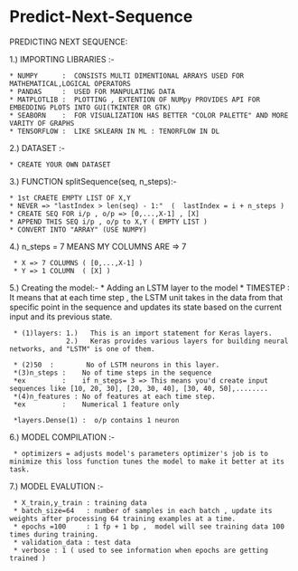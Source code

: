 # Predict-Next-Sequence
PREDICTING NEXT SEQUENCE:

1.) IMPORTING LIBRARIES :-
    
    * NUMPY      :  CONSISTS MULTI DIMENTIONAL ARRAYS USED FOR MATHEMATICAL,LOGICAL OPERATORS
    * PANDAS     :  USED FOR MANPULATING DATA
    * MATPLOTLIB :  PLOTTING , EXTENTION OF NUMpy PROVIDES API FOR EMBEDDING PLOTS INTO GUI(TKINTER OR GTK)
    * SEABORN    :  FOR VISUALIZATION HAS BETTER "COLOR PALETTE" AND MORE VARITY OF GRAPHS
    * TENSORFLOW :  LIKE SKLEARN IN ML : TENORFLOW IN DL
 
2.) DATASET :-
     
    * CREATE YOUR OWN DATASET

3.) FUNCTION splitSequence(seq, n_steps):-
 
    * 1st CRAETE EMPTY LIST OF X,Y
    * NEVER => "lastIndex > len(seq) - 1:"  (  lastIndex = i + n_steps )
    * CREATE SEQ FOR i/p , o/p => [0,...,X-1] , [X]
    * APPEND THIS SEQ i/p , o/p to X,Y ( EMPTY LIST )
    * CONVERT INTO "ARRAY" (USE NUMPY)

4.) n_steps = 7 MEANS MY COLUMNS ARE => 7

     * X => 7 COLUMNS ( [0,...,X-1] )
     * Y => 1 COLUMN  ( [X] )

5.)  Creating the model:-
     * Adding an LSTM layer to the model
     * TIMESTEP :  It means that at each time step , the LSTM unit takes in the data from that specific point in the sequence and updates its state based on the current input and its previous state.
 
     * (1)layers: 1.)   This is an import statement for Keras layers. 
                  2.)   Keras provides various layers for building neural networks, and "LSTM" is one of them.

     * (2)50  :        No of LSTM neurons in this layer.
     *(3)n_steps :    No of time steps in the sequence 
     *ex         :    if n_steps= 3 => This means you'd create input sequences like [10, 20, 30], [20, 30, 40], [30, 40, 50],........
     *(4)n_features : No of features at each time step.
     *ex         :    Numerical 1 feature only

     *layers.Dense(1) :  o/p contains 1 neuron

6.) MODEL COMPILATION :-
 
     * optimizers = adjusts model's parameters optimizer's job is to minimize this loss function tunes the model to make it better at its task.

7.) MODEL EVALUTION :-

     * X_train,y_train : training data
     * batch_size=64   : number of samples in each batch , update its weights after processing 64 training examples at a time.
     * epochs =100     : 1 fp + 1 bp ,  model will see training data 100 times during training.
     * validation_data : test data
     * verbose : 1 ( used to see information when epochs are getting trained )
